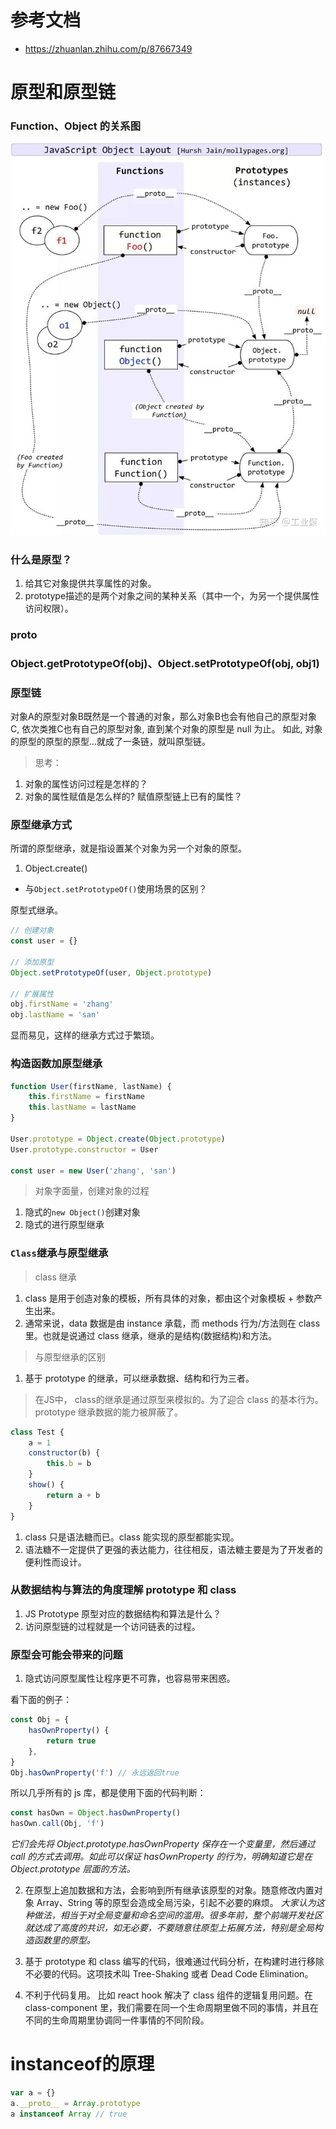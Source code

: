 # 参考文档
-   https://zhuanlan.zhihu.com/p/87667349

# 原型和原型链

### Function、Object 的关系图

![yuan_xing](./image/yuan_xing.jpg)

### 什么是原型？
1. 给其它对象提供共享属性的对象。
2. prototype描述的是两个对象之间的某种关系（其中一个，为另一个提供属性访问权限）。

### proto

### Object.getPrototypeOf(obj)、Object.setPrototypeOf(obj, obj1)

### 原型链

对象A的原型对象B既然是一个普通的对象，那么对象B也会有他自己的原型对象C, 依次类推C也有自己的原型对象, 直到某个对象的原型是 null 为止。
如此, 对象的原型的原型的原型...就成了一条链，就叫原型链。

> 思考：
1. 对象的属性访问过程是怎样的？
2. 对象的属性赋值是怎么样的? 赋值原型链上已有的属性？

### 原型继承方式

所谓的原型继承，就是指设置某个对象为另一个对象的原型。
1. Object.create()
- 与`Object.setPrototypeOf()`使用场景的区别？

原型式继承。

```js
// 创建对象
const user = {}

// 添加原型
Object.setPrototypeOf(user, Object.prototype)

// 扩展属性
obj.firstName = 'zhang'
obj.lastName = 'san'
```

显而易见，这样的继承方式过于繁琐。

### 构造函数加原型继承

```js
function User(firstName, lastName) {
    this.firstName = firstName
    this.lastName = lastName
}

User.prototype = Object.create(Object.prototype)
User.prototype.constructor = User

const user = new User('zhang', 'san')
```

> 对象字面量，创建对象的过程
1. 隐式的`new Object()`创建对象
2. 隐式的进行原型继承

### `Class`继承与原型继承
> class 继承
1. class 是用于创造对象的模板，所有具体的对象，都由这个对象模板 + 参数产生出来。
2. 通常来说，data 数据是由 instance 承载，而 methods 行为/方法则在 class 里。也就是说通过 class 继承，继承的是结构(数据结构)和方法。

> 与原型继承的区别
1. 基于 prototype 的继承，可以继承数据、结构和行为三者。

> 在JS中， class的继承是通过原型来模拟的。为了迎合 class 的基本行为。prototype 继承数据的能力被屏蔽了。

```js
class Test {
    a = 1
    constructor(b) {
        this.b = b
    }
    show() {
        return a + b
    }
}
```

1. class 只是语法糖而已。class 能实现的原型都能实现。
2. 语法糖不一定提供了更强的表达能力，往往相反，语法糖主要是为了开发者的便利性而设计。

### 从数据结构与算法的角度理解 prototype 和 class
1. JS Prototype 原型对应的数据结构和算法是什么？
2. 访问原型链的过程就是一个访问链表的过程。

### 原型会可能会带来的问题
1. 隐式访问原型属性让程序更不可靠，也容易带来困惑。

看下面的例子：
```js
const Obj = {
    hasOwnProperty() {
        return true
    },
}
Obj.hasOwnProperty('f') // 永远返回true
```

所以几乎所有的 js 库，都是使用下面的代码判断：

```js
const hasOwn = Object.hasOwnProperty()
hasOwn.call(Obj, 'f')
```

*它们会先将 Object.prototype.hasOwnProperty 保存在一个变量里，然后通过 call 的方式去调用。如此可以保证 hasOwnProperty 的行为，明确知道它是在 Object.prototype 层面的方法。*

2. 在原型上追加数据和方法，会影响到所有继承该原型的对象。随意修改内置对象 Array、String 等的原型会造成全局污染，引起不必要的麻烦。
    _大家认为这种做法，相当于对全局变量和命名空间的滥用。很多年前，整个前端开发社区就达成了高度的共识，如无必要，不要随意往原型上拓展方法，特别是全局构造函数里的原型。_

3. 基于 prototype 和 class 编写的代码，很难通过代码分析，在构建时进行移除不必要的代码。这项技术叫 Tree-Shaking 或者 Dead Code Elimination。

4. 不利于代码复用。
    比如 react hook 解决了 class 组件的逻辑复用问题。在 class-component 里，我们需要在同一个生命周期里做不同的事情，并且在不同的生命周期里协调同一件事情的不同阶段。




# instanceof的原理
```js
var a = {}
a.__proto__ = Array.prototype
a instanceof Array // true
```